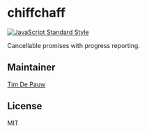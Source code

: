 # chiffchaff

<!-- [![npm](https://img.shields.io/npm/v/chiffchaff.svg)](https://www.npmjs.com/package/chiffchaff) [![Dependencies](https://img.shields.io/david/zentrick/chiffchaff.svg)](https://david-dm.org/zentrick/chiffchaff) [![Build Status](https://img.shields.io/travis/zentrick/chiffchaff.svg)](https://travis-ci.org/zentrick/chiffchaff) [![Coverage Status](https://img.shields.io/coveralls/zentrick/chiffchaff.svg)](https://coveralls.io/r/zentrick/chiffchaff) -->

[![JavaScript Standard Style](https://img.shields.io/badge/code%20style-standard-brightgreen.svg)](https://github.com/feross/standard)

Cancellable promises with progress reporting.

## Maintainer

[Tim De Pauw](https://github.com/timdp)

## License

MIT
